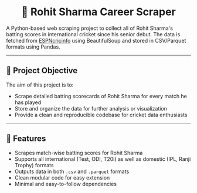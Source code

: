 <h1 align = "center">🏏 Rohit Sharma Career Scraper </h1>

A Python-based web scraping project to collect all of Rohit Sharma's batting scores in international cricket since his senior debut. The data is fetched from [ESPNcricinfo](https://www.espncricinfo.com/) using BeautifulSoup and stored in CSV/Parquet formats using Pandas.

---

## 📌 Project Objective

The aim of this project is to:
- Scrape detailed batting scorecards of Rohit Sharma for every match he has played
- Store and organize the data for further analysis or visualization
- Provide a clean and reproducible codebase for cricket data enthusiasts

---

## 🚀 Features

- Scrapes match-wise batting scores for Rohit Sharma
- Supports all international (Test, ODI, T20i) as well as domestic (IPL, Ranji Trophy) formats
- Outputs data in both `.csv` and `.parquet` formats
- Clean modular code for easy extension
- Minimal and easy-to-follow dependencies